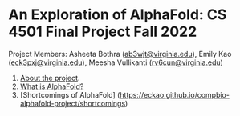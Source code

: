# An Exploration of AlphaFold: CS 4501 Final Project Fall 2022
Project Members: Asheeta Bothra (ab3wjt@virginia.edu), Emily Kao (eck3pxj@virginia.edu), Meesha Vullikanti (rv6cun@virginia.edu) <br>
1. [About the project](https://eckao.github.io/compbio-alphafold-project/about).  
2. [What is AlphaFold?](https://eckao.github.io/compbio-alphafold-project/alphafold)
3. [Shortcomings of AlphaFold] (https://eckao.github.io/compbio-alphafold-project/shortcomings)
